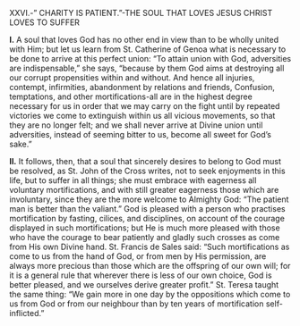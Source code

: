 
XXVI.-” CHARITY IS PATIENT.”-THE SOUL THAT LOVES JESUS CHRIST LOVES TO SUFFER

**I\.** A soul that loves God has no other end in view than to be wholly united with Him; but let us learn from St. Catherine of Genoa what is necessary to be done to arrive at this perfect union: “To attain union with God, adversities are indispensable,” she says, “because by them God aims at destroying all our corrupt propensities within and without. And hence all injuries, contempt, infirmities, abandonment by relations and friends, Confusion, temptations, and other mortifications-all are in the highest degree necessary for us in order that we may carry on the fight until by repeated victories we come to extinguish within us all vicious movements, so that they are no longer felt; and we shall never arrive at Divine union until adversities, instead of seeming bitter to us, become all sweet for God’s sake.”

**II\.** It follows, then, that a soul that sincerely desires to belong to God must be resolved, as St. John of the Cross writes, not to seek enjoyments in this life, but to suffer in all things; she must embrace with eagerness all voluntary mortifications, and with still greater eagerness those which are involuntary, since they are the more welcome to Almighty God: “The patient man is better than the valiant.” God is pleased with a person who practises mortification by fasting, cilices, and disciplines, on account of the courage displayed in such mortifications; but He is much more pleased with those who have the courage to bear patiently and gladly such crosses as come from His own Divine hand. St. Francis de Sales said: “Such mortifications as come to us from the hand of God, or from men by His permission, are always more precious than those which are the offspring of our own will; for it is a general rule that wherever there is less of our own choice, God is better pleased, and we ourselves derive greater profit.” St. Teresa taught the same thing: “We gain more in one day by the oppositions which come to us from God or from our neighbour than by ten years of mortification self-inflicted.”


